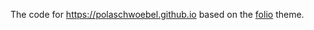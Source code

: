 The code for <a href="https://polaschwoebel.github.io">https://polaschwoebel.github.io</a> based on the <a href="http://bogoli.github.io/-folio/">folio</a> theme. 